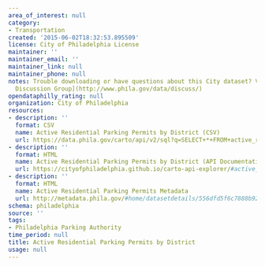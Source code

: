 ```yaml
---
area_of_interest: null
category:
- Transportation
created: '2015-06-02T18:32:53.895509'
license: City of Philadelphia License
maintainer: ''
maintainer_email: ''
maintainer_link: null
maintainer_phone: null
notes: Trouble downloading or have questions about this City dataset? Visit the [OpenDataPhilly
  Discussion Group](http://www.phila.gov/data/discuss/)
opendataphilly_rating: null
organization: City of Philadelphia
resources:
- description: ''
  format: CSV
  name: Active Residential Parking Permits by District (CSV)
  url: https://data.phila.gov/carto/api/v2/sql?q=SELECT+*+FROM+active_residential_parking_permits_by_district&filename=active_residential_parking_permits_by_district&format=csv&skipfields=cartodb_id,the_geom,the_geom_webmercator
- description: ''
  format: HTML
  name: Active Residential Parking Permits by District (API Documentation)
  url: https://cityofphiladelphia.github.io/carto-api-explorer/#active_residential_parking_permits_by_district
- description: ''
  format: HTML
  name: Active Residential Parking Permits Metadata
  url: http://metadata.phila.gov/#home/datasetdetails/556dfd5f6c7888b92ed5a363/
schema: philadelphia
source: ''
tags:
- Philadelphia Parking Authority
time_period: null
title: Active Residential Parking Permits by District
usage: null
---
```

